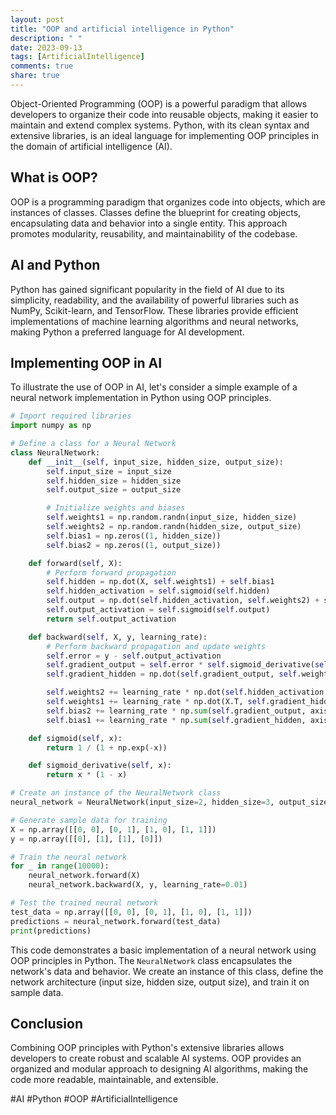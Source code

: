 ```yaml
---
layout: post
title: "OOP and artificial intelligence in Python"
description: " "
date: 2023-09-13
tags: [ArtificialIntelligence]
comments: true
share: true
---
```


Object-Oriented Programming (OOP) is a powerful paradigm that allows developers to organize their code into reusable objects, making it easier to maintain and extend complex systems. Python, with its clean syntax and extensive libraries, is an ideal language for implementing OOP principles in the domain of artificial intelligence (AI).

## What is OOP?

OOP is a programming paradigm that organizes code into objects, which are instances of classes. Classes define the blueprint for creating objects, encapsulating data and behavior into a single entity. This approach promotes modularity, reusability, and maintainability of the codebase.

## AI and Python

Python has gained significant popularity in the field of AI due to its simplicity, readability, and the availability of powerful libraries such as NumPy, Scikit-learn, and TensorFlow. These libraries provide efficient implementations of machine learning algorithms and neural networks, making Python a preferred language for AI development.

## Implementing OOP in AI

To illustrate the use of OOP in AI, let's consider a simple example of a neural network implementation in Python using OOP principles.

```python
# Import required libraries
import numpy as np

# Define a class for a Neural Network
class NeuralNetwork:
    def __init__(self, input_size, hidden_size, output_size):
        self.input_size = input_size
        self.hidden_size = hidden_size
        self.output_size = output_size

        # Initialize weights and biases
        self.weights1 = np.random.randn(input_size, hidden_size)
        self.weights2 = np.random.randn(hidden_size, output_size)
        self.bias1 = np.zeros((1, hidden_size))
        self.bias2 = np.zeros((1, output_size))

    def forward(self, X):
        # Perform forward propagation
        self.hidden = np.dot(X, self.weights1) + self.bias1
        self.hidden_activation = self.sigmoid(self.hidden)
        self.output = np.dot(self.hidden_activation, self.weights2) + self.bias2
        self.output_activation = self.sigmoid(self.output)
        return self.output_activation

    def backward(self, X, y, learning_rate):
        # Perform backward propagation and update weights
        self.error = y - self.output_activation
        self.gradient_output = self.error * self.sigmoid_derivative(self.output_activation)
        self.gradient_hidden = np.dot(self.gradient_output, self.weights2.T) * self.sigmoid_derivative(self.hidden_activation)

        self.weights2 += learning_rate * np.dot(self.hidden_activation.T, self.gradient_output)
        self.weights1 += learning_rate * np.dot(X.T, self.gradient_hidden)
        self.bias2 += learning_rate * np.sum(self.gradient_output, axis=0)
        self.bias1 += learning_rate * np.sum(self.gradient_hidden, axis=0)

    def sigmoid(self, x):
        return 1 / (1 + np.exp(-x))

    def sigmoid_derivative(self, x):
        return x * (1 - x)

# Create an instance of the NeuralNetwork class
neural_network = NeuralNetwork(input_size=2, hidden_size=3, output_size=1)

# Generate sample data for training
X = np.array([[0, 0], [0, 1], [1, 0], [1, 1]])
y = np.array([[0], [1], [1], [0]])

# Train the neural network
for _ in range(10000):
    neural_network.forward(X)
    neural_network.backward(X, y, learning_rate=0.01)

# Test the trained neural network
test_data = np.array([[0, 0], [0, 1], [1, 0], [1, 1]])
predictions = neural_network.forward(test_data)
print(predictions)
```

This code demonstrates a basic implementation of a neural network using OOP principles in Python. The `NeuralNetwork` class encapsulates the network's data and behavior. We create an instance of this class, define the network architecture (input size, hidden size, output size), and train it on sample data.

## Conclusion

Combining OOP principles with Python's extensive libraries allows developers to create robust and scalable AI systems. OOP provides an organized and modular approach to designing AI algorithms, making the code more readable, maintainable, and extensible.

#AI #Python #OOP #ArtificialIntelligence